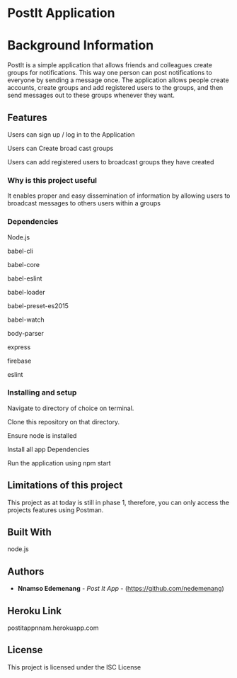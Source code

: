 # PostIt Application


# Background Information 

PostIt is a simple application that allows friends and colleagues create groups for notifications. This way one person can post notifications to everyone by sending a message once. The application allows people create accounts, create groups and add registered users to the groups, and then send messages out to these groups whenever they want.

## Features

Users can sign up / log in to the Application

Users can Create broad cast groups

Users can add registered users to broadcast groups they have created


### Why is this project useful

It enables proper and easy dissemination of information by allowing users to broadcast messages to others users within a groups


### Dependencies

Node.js 

babel-cli

babel-core

babel-eslint

babel-loader

babel-preset-es2015

babel-watch

body-parser

express

firebase

eslint 

### Installing and setup


Navigate to directory of choice on terminal.

Clone this repository on that directory.

Ensure node is installed

Install all app Dependencies

Run the application using npm start 

## Limitations of this project

This project as at today is still in phase 1, therefore, you can only access the projects features using Postman.


## Built With


node.js


## Authors

* **Nnamso Edemenang** - *Post It App* - (https://github.com/nedemenang)

## Heroku Link

postitappnnam.herokuapp.com

## License

This project is licensed under the ISC License 

